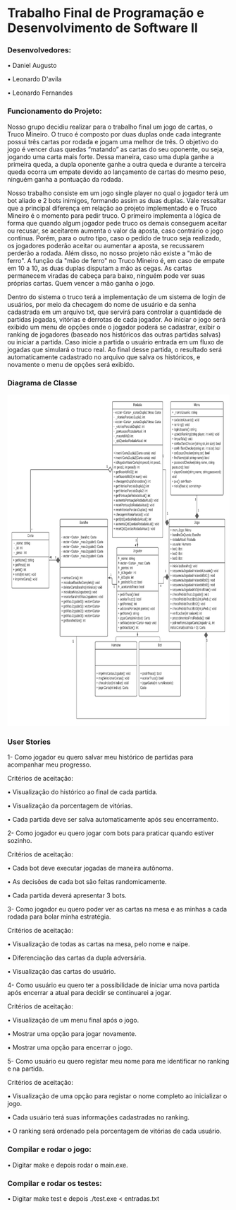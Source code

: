 # Trabalho Final de Programação e Desenvolvimento de Software II

### Desenvolvedores: <p>
• Daniel Augusto <p>
• Leonardo D'avila <p>
• Leonardo Fernandes <p>

### Funcionamento do Projeto: <p>
Nosso grupo decidiu realizar para o trabalho final um jogo de cartas, o Truco Mineiro. O truco é composto por duas
duplas onde cada integrante possui três cartas por rodada e jogam uma melhor de três. O objetivo do jogo é vencer duas quedas
“matando” as cartas do seu oponente, ou seja, jogando uma carta mais forte. Dessa maneira, caso uma dupla ganhe a primeira queda, 
a dupla oponente ganhe a outra queda e durante a terceira queda ocorra um empate devido ao lançamento de cartas do mesmo peso,
ninguém ganha a pontuação da rodada. <p>

Nosso trabalho consiste em um jogo single player no qual o jogador terá um bot aliado e 2 bots
inimigos, formando assim as duas duplas. Vale ressaltar que a principal diferença em relação ao projeto implementado e o Truco Mineiro é o momento para pedir truco. O primeiro implementa a lógica de forma que quando algum jogador pede truco os demais conseguem aceitar ou recusar, se aceitarem aumenta o valor da aposta, caso contrário o jogo continua. Porém, para o outro tipo, caso o pedido de truco seja realizado, os jogadores poderão aceitar ou aumentar a aposta, se recussarem perderão a rodada. Além disso, no nosso projeto não existe a "mão de ferro". A função da "mão de ferro" no Truco Mineiro é, em caso de empate em 10 a 10, as duas duplas disputam a mão as cegas. As cartas permanecem viradas de cabeça para baixo, ninguém pode ver suas próprias cartas. Quem vencer a mão ganha o jogo.<p>

Dentro do sistema o truco terá a implementação de um sistema de login de usuários, por meio da checagem do nome de usuário 
e da senha cadastrada em um arquivo txt, que servirá para controlar a quantidade de partidas jogadas, vitórias e derrotas
de cada jogador. Ao iniciar o jogo será exibido um menu de opções onde o jogador poderá se cadastrar, exibir o ranking de
jogadores (baseado nos históricos das outras partidas salvas) ou iniciar a partida. Caso inicie a partida o usuário entrada
em um fluxo de jogadas que simulará o truco real. Ao final desse partida, o resultado será automaticamente cadastrado
no arquivo que salva os históricos, e novamente o menu de opções será exibido. 


### Diagrama de Classe

<img src="https://github.com/acpDaniel/TP-PDS2/blob/main/Modelagem%20do%20Sistema.png" width="1000" height="750" title="DIAGRAMA DE CLASSES">

### User Stories 

1- Como jogador eu quero salvar meu histórico de partidas para acompanhar meu progresso. <p>

Critérios de aceitação: <p>
• Visualização do histórico ao final de cada partida. <p>
• Visualização da porcentagem de vitórias. <p>
• Cada partida deve ser salva automaticamente após seu encerramento. <p>

2- Como jogador eu quero jogar com bots para praticar quando estiver sozinho. <p>

Critérios de aceitação: <p>
• Cada bot deve executar jogadas de maneira autônoma. <p>
• As decisões de cada bot são feitas randomicamente. <p>
• Cada partida deverá apresentar 3 bots. <p>

3- Como jogador eu quero poder ver as cartas na mesa e as minhas a cada rodada para bolar minha estratégia. <p>
Critérios de aceitação: <p>
• Visualização de todas as cartas na mesa, pelo nome e naipe. <p>
• Diferenciação das cartas da dupla adversária. <p>
• Visualização das cartas do usuário. <p>

4- Como usuário eu quero ter a possibilidade de iniciar uma nova partida após encerrar a atual para decidir se continuarei a jogar. <p>
Critérios de aceitação: <p>
• Visualização de um menu final após o jogo. <p>
• Mostrar uma opção para jogar novamente. <p>
• Mostrar uma opção para encerrar o jogo. <p>

5- Como usuário eu quero registar meu nome para me identificar no ranking e na partida. <p>
Critérios de aceitação: <p>
• Visualização de uma opção para registar o nome completo ao inicializar o jogo. <p>
• Cada usuário terá suas informações cadastradas no ranking. <p>
• O ranking será ordenado pela porcentagem de vitórias de cada usuário. <p>

### Compilar e rodar o jogo: 
• Digitar make e depois rodar o main.exe. <p>

### Compilar e rodar os testes:
• Digitar make test e depois ./test.exe < entradas.txt  <p>

